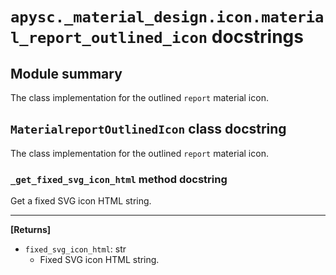 # `apysc._material_design.icon.material_report_outlined_icon` docstrings

## Module summary

The class implementation for the outlined `report` material icon.

## `MaterialreportOutlinedIcon` class docstring

The class implementation for the outlined `report` material icon.

### `_get_fixed_svg_icon_html` method docstring

Get a fixed SVG icon HTML string.<hr>

**[Returns]**

- `fixed_svg_icon_html`: str
  - Fixed SVG icon HTML string.